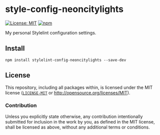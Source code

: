 # style-config-neoncitylights

[![License: MIT](https://img.shields.io/badge/License-MIT-blue.svg?style=flat-square)](https://opensource.org/licenses/MIT)
[![npm](https://img.shields.io/npm/v/stylelint-config-neoncitylights?style=flat-square&logo=npm&logoColor=white)](npmjs.com/package/stylelint-config-neoncitylights)

My personal Stylelint configuration settings.

## Install

```
npm install stylelint-config-neoncitylights --save-dev
```

## License
This repository, including all packages within, is licensed under the MIT license ([`LICENSE-MIT`](../../LICENSE) or http://opensource.org/licenses/MIT).

### Contribution
Unless you explicitly state otherwise, any contribution intentionally submitted for inclusion in the work by you, as defined in the MIT license, shall be licensed as above, without any additional terms or conditions.
